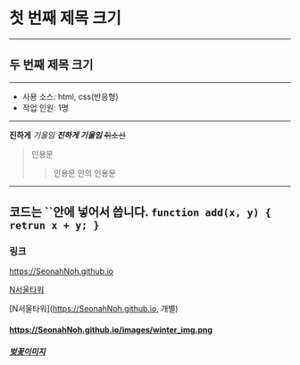 # 첫 번째 제목 크기
---
## 두 번째 제목 크기
---
- 사용 소스: html, css(반응형)
- 작업 인원: 1명
---
**진하게**
*기울임*
***진하게 기울임***
~~취소선~~

> 인용문
>> 인용문 안의 인용문

---
코드는 ``안에 넣어서 씁니다.
`function add(x, y) { retrun x + y; }`  
---

### 링크
https://SeonahNoh.github.io

[N서울타워](https://SeonahNoh.github.io)

[N서울타워](https://SeonahNoh.github.io, 개별)

#### https://SeonahNoh.github.io/images/winter_img.png

##### [벚꽃이미지](https://file.mk.co.kr/meet/yonhap/2022/04/06/image_readtop_2022_308235_0_093211.jpg)
